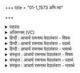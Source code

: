 +++
title = "01-1_1573 अभि त्वा"

+++
<details><summary>पदपाठः</summary>

अ꣡भि꣢। त्वा꣣। पूर्व꣡पी꣢तये। पू꣣र्व꣢। पी꣣तये। इ꣡न्द्र꣢꣯। स्तो꣡मे꣢꣯भिः। आ꣣य꣡वः꣢। स꣣मीचीना꣡सः꣢। स꣣म्। ईचीना꣡सः꣢। ऋ꣣भ꣡वः꣢। ऋ꣣। भ꣡वः꣢꣯। सम्। अ꣣स्वरन्। रुद्राः꣢। गृ꣣णन्त। पूर्व्य꣢म्। १५७३।
</details>

<details><summary>अधिमन्त्रम् (VC)</summary>

- इन्द्रः
- मेध्यातिथिः काण्वः
- बार्हतः प्रगाथः (विषमा बृहती, समा सतोबृहती)
- मध्यमः
</details>

<details><summary>हिन्दी : आचार्य रामनाथ वेदालंकार - विषयः</summary>

प्रथम ऋचा पूर्वार्चिक में २५६ क्रमाङ्क पर परमात्मा की स्तुति के विषय में व्याख्यात हो चुकी है। यहाँ गुरु-शिष्य के विषय को कहते हैं।
</details>

<details><summary>हिन्दी : आचार्य रामनाथ वेदालंकार - पदार्थः</summary>

पदार्थान्वयभाषाः -  हे (इन्द्र) विद्या के ऐश्वर्य से युक्त आचार्य ! (पूर्वपीतये) श्रेष्ठ विद्यारस के पान के लिए (आयवः) विद्यार्थी जन (स्तोमेभिः) स्तोत्रों द्वारा (त्वा) आपसे (अभि) अभ्यर्थना कर रहे हैं। आपके ही निर्देशन में (ऋभवः) मेधावी छात्र (समीचीनासः) आपस में मिलकर (समस्वरन्) वेदमन्त्रों का उच्चारण करते हैं और (रुद्राः)प्राणवान् ब्रह्मचारीगण (पूर्व्यम्) पूर्व कवियों वा ऋषियों से रचे हुए स्तोत्र आदि काव्य का भी (गृणन्त) गान करते हैं ॥१॥
</details>

<details><summary>हिन्दी : आचार्य रामनाथ वेदालंकार - भावार्थः</summary>

भावार्थभाषाः -  सुयोग्य ब्रह्मवेत्ता गुरुओं से सुयोग्य शिष्यों द्वारा पढ़ी हुई भौतिक विद्या और ब्रह्मविद्या फलदायक होती है ॥१॥
</details>

<details><summary>संस्कृत : आचार्य रामनाथ वेदालंकार - विषयः</summary>

तत्र प्रथमा ऋक् पूर्वार्चिके २५६ क्रमाङ्के परमात्मस्तुतिविषये व्याख्याता। अत्र गुरुशिष्यविषयमाह।
</details>

<details><summary>संस्कृत : आचार्य रामनाथ वेदालंकार - पदार्थः</summary>

पदार्थान्वयभाषाः -  हे (इन्द्र) विद्यैश्वर्यवन् आचार्य ! (पूर्वपीतये) पूर्वस्य श्रेष्ठस्य विद्यारसस्य पीतिः पानं तस्मै (आयवः) विद्यार्थिनः (स्तोमेभिः) स्तोत्रैः (त्वा) त्वाम् (अभि) अभ्यर्थयन्ति। तवैव निर्देशने (ऋभवः) मेधाविनश्छात्राः (समीचीनासः) परस्परं संगताः सन्तः (समस्वरन्) सस्वरं वेदमन्त्रानुच्चारयन्ति। (रुद्राः) प्राणवन्तो ब्रह्मचारिणः (पूर्व्यम्) पूर्वैः कविभिः ऋषिभिर्वा कृतं स्तोत्रादिकाव्यमपि।[पूर्वैः कृतं पूर्व्यम्। ‘पूर्वैः कृतमिनयौ च’ अ० ४।४।११३ इति यः प्रत्ययः।] (गृणन्त) गायन्ति ॥१॥
</details>

<details><summary>संस्कृत : आचार्य रामनाथ वेदालंकार - भावार्थः</summary>

भावार्थभाषाः -  सुयोग्येभ्यो ब्रह्मविद्भ्यो गुरुभ्यः सुयोग्यैः शिष्यैरधीता भौतिकविद्या ब्रह्मविद्या च फलदायिनी जायते ॥१॥
</details>
